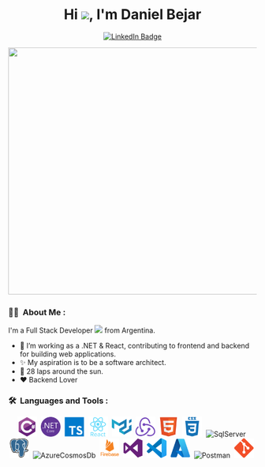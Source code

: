 <h1 align="center">Hi <img src="https://media.giphy.com/media/hvRJCLFzcasrR4ia7z/giphy.gif" width="40">, I'm Daniel Bejar</h1>
<p align="center">
<a href="https://www.linkedin.com/in/daniel-bejar/"><img src="https://img.shields.io/badge/Daniel%20Bejar-blue?style=for-the-badge&logo=linkedin&logoColor=white" alt="LinkedIn Badge"></a>
</p>

<p align="center"><img src="https://media3.giphy.com/media/SWoSkN6DxTszqIKEqv/giphy.gif?cid=790b761146a8c95260fc59f091afd14bd1aa19787dead7c7&rid=giphy.gif&ct=g" width="700" height="500"  /></p>

### :man_technologist: &nbsp;About Me :

I'm a Full Stack Developer <img src="https://media.giphy.com/media/WUlplcMpOCEmTGBtBW/giphy.gif" width="30"> from Argentina.

- 🔭 I’m working as a .NET & React, contributing to frontend and backend for building web applications.
- ✨ My aspiration is to be a software architect.
- 🚀 28 laps around the sun.
- ❤️ Backend Lover

### 🛠 &nbsp;Languages and Tools :

<p align="center">
<img src="https://github.com/devicons/devicon/blob/master/icons/csharp/csharp-original.svg" title="CSharp" **alt="CSharp" width="40" height="40"/>&nbsp;
<img src="https://github.com/devicons/devicon/blob/master/icons/dotnetcore/dotnetcore-original.svg" title="DotNetCore" **alt="DotNetCore" width="40" height="40"/>&nbsp;
<img src="https://github.com/devicons/devicon/blob/master/icons/typescript/typescript-original.svg" title="Typescript" **alt="Typescript" width="40" height="40"/>&nbsp;
<img src="https://github.com/devicons/devicon/blob/master/icons/react/react-original-wordmark.svg" title="React" alt="React" width="40" height="40"/>&nbsp;
<img src="https://github.com/devicons/devicon/blob/master/icons/materialui/materialui-original.svg" title="Material UI" alt="Material UI" width="40" height="40"/>&nbsp;
<img src="https://github.com/devicons/devicon/blob/master/icons/redux/redux-original.svg" title="Redux" alt="Redux " width="40" height="40"/>&nbsp;
<img src="https://github.com/devicons/devicon/blob/master/icons/html5/html5-original.svg" title="HTML5" alt="HTML" width="40" height="40"/>&nbsp;
<img src="https://github.com/devicons/devicon/blob/master/icons/css3/css3-plain-wordmark.svg"  title="CSS3" alt="CSS" width="40" height="40"/>&nbsp;
<img src="https://cdn-icons-png.flaticon.com/512/4248/4248443.png" title="SqlServer" alt="SqlServer" width="40" height="40"/>&nbsp;
<img src="https://github.com/devicons/devicon/blob/master/icons/postgresql/postgresql-original.svg" **alt="PostgreSql" width="40" height="40"/>&nbsp;
<img src="http://code.benco.io/icon-collection/azure-icons/Azure-Cosmos-DB.svg" title="AzureCosmosDb" alt="AzureCosmosDb" width="40" height="40"/>&nbsp;
<img src="https://github.com/devicons/devicon/blob/master/icons/firebase/firebase-plain-wordmark.svg" title="Firebase" alt="Firebase" width="40" height="40"/>&nbsp;
<img src="https://github.com/devicons/devicon/blob/master/icons/visualstudio/visualstudio-plain.svg" title="VisualStudio"  alt="VisualStudio" width="40" height="40"/>&nbsp;
<img src="https://github.com/devicons/devicon/blob/master/icons/vscode/vscode-original.svg" title="VSCode"  alt="VSCode" width="40" height="40"/>&nbsp;
<img src="https://github.com/devicons/devicon/blob/master/icons/azure/azure-original.svg" title="Azure" **alt="Azure" width="40" height="40"/>&nbsp;
<img src="https://www.vectorlogo.zone/logos/getpostman/getpostman-icon.svg" title="Postman"  alt="Postman" width="40" height="40"/>&nbsp;
<img src="https://github.com/devicons/devicon/blob/master/icons/git/git-original.svg" title="Git" **alt="Git" width="40" height="40"/>&nbsp;
</p>
